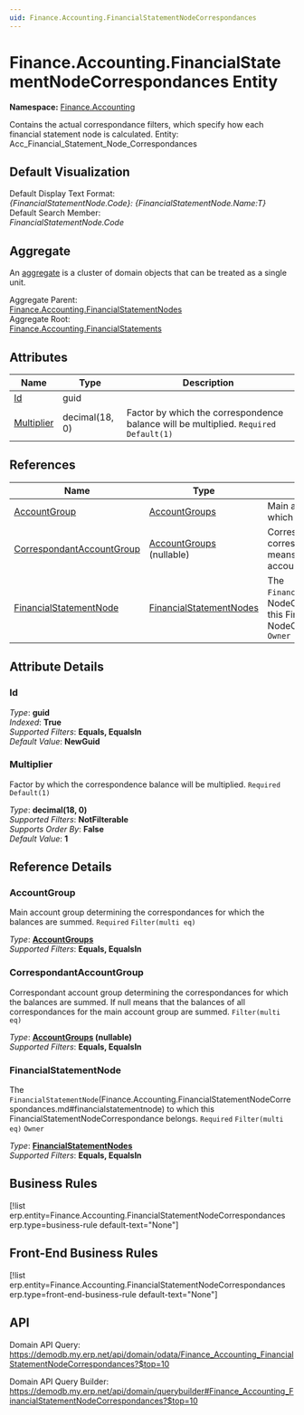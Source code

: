 ```yaml
---
uid: Finance.Accounting.FinancialStatementNodeCorrespondances
---
```

# Finance.Accounting.FinancialStatementNodeCorrespondances Entity

**Namespace:** [Finance.Accounting](Finance.Accounting.md)  

Contains the actual correspondance filters, which specify how each financial statement node is calculated. Entity: Acc_Financial_Statement_Node_Correspondances

## Default Visualization
Default Display Text Format:  
_{FinancialStatementNode.Code}: {FinancialStatementNode.Name:T}_  
Default Search Member:  
_FinancialStatementNode.Code_  

## Aggregate
An [aggregate](https://docs.erp.net/tech/advanced/concepts/aggregates.html) is a cluster of domain objects that can be treated as a single unit.  

Aggregate Parent:  
[Finance.Accounting.FinancialStatementNodes](Finance.Accounting.FinancialStatementNodes.md)  
Aggregate Root:  
[Finance.Accounting.FinancialStatements](Finance.Accounting.FinancialStatements.md)  

## Attributes

| Name | Type | Description |
| ---- | ---- | --- |
| [Id](Finance.Accounting.FinancialStatementNodeCorrespondances.md#id) | guid |  
| [Multiplier](Finance.Accounting.FinancialStatementNodeCorrespondances.md#multiplier) | decimal(18, 0) | Factor by which the correspondence balance will be multiplied. `Required` `Default(1)` 

## References

| Name | Type | Description |
| ---- | ---- | --- |
| [AccountGroup](Finance.Accounting.FinancialStatementNodeCorrespondances.md#accountgroup) | [AccountGroups](Finance.Accounting.AccountGroups.md) | Main account group determining the correspondances for which the balances are summed. `Required` `Filter(multi eq)` |
| [CorrespondantAccountGroup](Finance.Accounting.FinancialStatementNodeCorrespondances.md#correspondantaccountgroup) | [AccountGroups](Finance.Accounting.AccountGroups.md) (nullable) | Correspondant account group determining the correspondances for which the balances are summed. If null means that the balances of all correspondances for the main account group are summed. `Filter(multi eq)` |
| [FinancialStatementNode](Finance.Accounting.FinancialStatementNodeCorrespondances.md#financialstatementnode) | [FinancialStatementNodes](Finance.Accounting.FinancialStatementNodes.md) | The `FinancialStatementNode`(Finance.Accounting.FinancialStatement<br />NodeCorrespondances.md#financialstatementnode) to which this FinancialStatement<br />NodeCorrespondance belongs. `Required` `Filter(multi eq)` `Owner` |


## Attribute Details

### Id

_Type_: **guid**  
_Indexed_: **True**  
_Supported Filters_: **Equals, EqualsIn**  
_Default Value_: **NewGuid**  

### Multiplier

Factor by which the correspondence balance will be multiplied. `Required` `Default(1)`

_Type_: **decimal(18, 0)**  
_Supported Filters_: **NotFilterable**  
_Supports Order By_: **False**  
_Default Value_: **1**  


## Reference Details

### AccountGroup

Main account group determining the correspondances for which the balances are summed. `Required` `Filter(multi eq)`

_Type_: **[AccountGroups](Finance.Accounting.AccountGroups.md)**  
_Supported Filters_: **Equals, EqualsIn**  

### CorrespondantAccountGroup

Correspondant account group determining the correspondances for which the balances are summed. If null means that the balances of all correspondances for the main account group are summed. `Filter(multi eq)`

_Type_: **[AccountGroups](Finance.Accounting.AccountGroups.md) (nullable)**  
_Supported Filters_: **Equals, EqualsIn**  

### FinancialStatementNode

The `FinancialStatementNode`(Finance.Accounting.FinancialStatementNodeCorrespondances.md#financialstatementnode) to which this FinancialStatementNodeCorrespondance belongs. `Required` `Filter(multi eq)` `Owner`

_Type_: **[FinancialStatementNodes](Finance.Accounting.FinancialStatementNodes.md)**  
_Supported Filters_: **Equals, EqualsIn**  



## Business Rules

[!list erp.entity=Finance.Accounting.FinancialStatementNodeCorrespondances erp.type=business-rule default-text="None"]

## Front-End Business Rules

[!list erp.entity=Finance.Accounting.FinancialStatementNodeCorrespondances erp.type=front-end-business-rule default-text="None"]

## API

Domain API Query:
<https://demodb.my.erp.net/api/domain/odata/Finance_Accounting_FinancialStatementNodeCorrespondances?$top=10>

Domain API Query Builder:
<https://demodb.my.erp.net/api/domain/querybuilder#Finance_Accounting_FinancialStatementNodeCorrespondances?$top=10>

